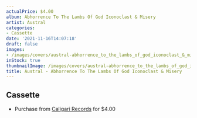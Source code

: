 ```yaml
---
actualPrice: $4.00
album: Abhorrence To The Lambs Of God Iconoclast & Misery
artist: Austral
categories:
- Cassette
date: '2021-11-16T14:07:18'
draft: false
images:
- /images/covers/austral-abhorrence_to_the_lambs_of_god_iconoclast_&_misery.jpg
inStock: true
thumbnailImage: /images/covers/austral-abhorrence_to_the_lambs_of_god_iconoclast_&_misery-thumb.jpg
title: Austral - Abhorrence To The Lambs Of God Iconoclast & Misery
---
```


## Cassette
* Purchase from [Caligari Records](https://caligarirecords.storenvy.com/products/29211733-austral-abhorrence-to-the-lambs-of-god-iconoclast-misery) for $4.00
